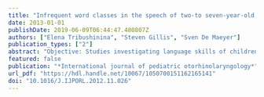 ```yaml
---
title: "Infrequent word classes in the speech of two-to seven-year-old children with cochlear implants and their normally hearing peers : a longitudinal study of adjective use"
date: 2013-01-01
publishDate: 2019-06-09T06:44:47.480807Z
authors: ["Elena Tribushinina", "Steven Gillis", "Sven De Maeyer"]
publication_types: ["2"]
abstract: "Objective: Studies investigating language skills of children after cochlear implantation usually use global language proficiency scores and rarely tackle the acquisition of specific language phenomena (word classes, grammatical constructions, etc.). Furthermore, research is largely restricted to frequent word classes (nouns, verbs). The present study targets the acquisition of adjectives (e.g. big, intelligent) by children implanted before their second birthday. Adjectives constitute a relatively infrequent, but functionally important word class and were shown to be good indicators of language delays and impairments. Method: Nine cochlear-implanted (CI) children and 60 age-matched normally hearing (NH) controls participated in the study. The CI children were followed longitudinally from ages 2 to 7; control data were collected in a cross-sectional manner (10 children per age group). Samples of children's spontaneous interactions with their caregivers were transcribed and analyzed for adjective use (frequency, lexical diversity, complexity of syntactic constructions, and morphological correctness). Results: The performance of the CI subjects was not significantly different from that of NH peers on adjective frequency and lexical diversity. On these measures, both groups reached adult levels by age 3. However, the CI group had a significant delay in the acquisition of complex syntactic constructions. The NH subjects produced adjectives in adult-like grammatical constructions from age 3 onwards, whereas their CI peers lagged behind until age 5. The speech of the CI participants also featured morphological errors that are not characteristic of typical development (inflection of predicative adjectives). However, the overall error rate was low. Conclusions: The findings suggest that CI children have particular difficulty with grammatical items (bound morphemes, copulas) that are less salient in the flow of speech than content words. Nevertheless, children implanted before their second birthday are able to catch up with their hearing peers by age 5, even in the use of relatively infrequent word classes. (C) 2012 Elsevier Ireland Ltd. All rights reserved."
featured: false
publication: "*International journal of pediatric otorhinolaryngology*"
url_pdf: "https://hdl.handle.net/10067/1050700151162165141"
doi: "10.1016/J.IJPORL.2012.11.026"
---
```


